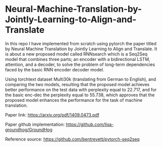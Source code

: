 # Neural-Machine-Translation-by-Jointly-Learning-to-Align-and-Translate
In this repo I have implemented from scratch using pytorch the paper titled by Neural Machine Translation by Jointly Learning to Align and Translate. It is about a new proposed model called RNNsearch which is a Seq2Seq model that combines three parts; an encoder with a bidirectional LSTM, attention, and a decoder, to solve the problem of long-term dependencies faced by the basic RNN encoder decoder model. 

Using torchtext dataset Multi30k (translating from German to English), and comparing the two models, resulting that the proposed model achieves better performance on the test data with perplexity equal to 22.717, and for the basic enc-dec the perplexity equal to 55.738, which approves that the proposed model enhances the performance for the task of machine translation.

Paper link: https://arxiv.org/pdf/1409.0473.pdf

Paper github implementation: https://github.com/lisa-groundhog/GroundHog

Reference source: https://github.com/bentrevett/pytorch-seq2seq
